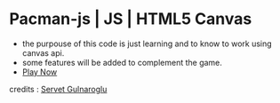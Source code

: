 # Pacman-js | JS | HTML5 Canvas

- the purpouse of this code is just learning and to know to work using canvas api.
- some features will be added to complement the game.
- [Play Now](https://summersongoncalves.github.io/pacman-js/)

credits : [Servet Gulnaroglu](https://www.youtube.com/watch?v=GXlckaGr0Eo)

